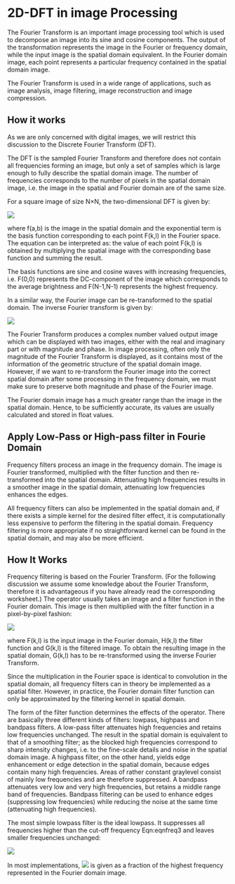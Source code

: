 # 2D-DFT in image Processing

The Fourier Transform is an important image processing tool which is used to decompose an image into its sine and cosine components. The output of the transformation represents the image in the Fourier or frequency domain, while the input image is the spatial domain equivalent. In the Fourier domain image, each point represents a particular frequency contained in the spatial domain image.

The Fourier Transform is used in a wide range of applications, such as image analysis, image filtering, image reconstruction and image compression. 


## How it works
As we are only concerned with digital images, we will restrict this discussion to the Discrete Fourier Transform (DFT).

The DFT is the sampled Fourier Transform and therefore does not contain all frequencies forming an image, but only a set of samples which is large enough to fully describe the spatial domain image. The number of frequencies corresponds to the number of pixels in the spatial domain image, i.e. the image in the spatial and Fourier domain are of the same size.

For a square image of size N×N, the two-dimensional DFT is given by:

<img src="https://render.githubusercontent.com/render/math?math=X_{lm} =   \sum_{j=0}^{N-1}\sum_{k=0}^{M-1}X_{jk} e^{-2\pi i (\frac{jl}{N}%2B\frac{km}{M})}">



where f(a,b) is the image in the spatial domain and the exponential term is the basis function corresponding to each point F(k,l) in the Fourier space. The equation can be interpreted as: the value of each point F(k,l) is obtained by multiplying the spatial image with the corresponding base function and summing the result.

The basis functions are sine and cosine waves with increasing frequencies, i.e. F(0,0) represents the DC-component of the image which corresponds to the average brightness and F(N-1,N-1) represents the highest frequency.

In a similar way, the Fourier image can be re-transformed to the spatial domain. The inverse Fourier transform is given by:

<img src="https://render.githubusercontent.com/render/math?math=X_{lm} = \frac{1}{N} \frac{1}{M}  \sum_{j=0}^{N-1}\sum_{k=0}^{M-1}X_{jk} e^{ 2\pi i (\frac{jl}{N}+\frac{km}{M})}">



The Fourier Transform produces a complex number valued output image which can be displayed with two images, either with the real and imaginary part or with magnitude and phase. In image processing, often only the magnitude of the Fourier Transform is displayed, as it contains most of the information of the geometric structure of the spatial domain image. However, if we want to re-transform the Fourier image into the correct spatial domain after some processing in the frequency domain, we must make sure to preserve both magnitude and phase of the Fourier image.

The Fourier domain image has a much greater range than the image in the spatial domain. Hence, to be sufficiently accurate, its values are usually calculated and stored in float values. 

## Apply Low-Pass or High-pass filter in Fourie Domain
Frequency filters process an image in the frequency domain. The image is Fourier transformed, multiplied with the filter function and then re-transformed into the spatial domain. Attenuating high frequencies results in a smoother image in the spatial domain, attenuating low frequencies enhances the edges.

All frequency filters can also be implemented in the spatial domain and, if there exists a simple kernel for the desired filter effect, it is computationally less expensive to perform the filtering in the spatial domain. Frequency filtering is more appropriate if no straightforward kernel can be found in the spatial domain, and may also be more efficient.

## How It Works

Frequency filtering is based on the Fourier Transform. (For the following discussion we assume some knowledge about the Fourier Transform, therefore it is advantageous if you have already read the corresponding worksheet.) The operator usually takes an image and a filter function in the Fourier domain. This image is then multiplied with the filter function in a pixel-by-pixel fashion:

<img src="https://render.githubusercontent.com/render/math?math=G(k,l) =H(k,l)*F(k,l)">
    

where F(k,l) is the input image in the Fourier domain, H(k,l) the filter function and G(k,l) is the filtered image. To obtain the resulting image in the spatial domain, G(k,l) has to be re-transformed using the inverse Fourier Transform.

Since the multiplication in the Fourier space is identical to convolution in the spatial domain, all frequency filters can in theory be implemented as a spatial filter. However, in practice, the Fourier domain filter function can only be approximated by the filtering kernel in spatial domain.

The form of the filter function determines the effects of the operator. There are basically three different kinds of filters: lowpass, highpass and bandpass filters. A low-pass filter attenuates high frequencies and retains low frequencies unchanged. The result in the spatial domain is equivalent to that of a smoothing filter; as the blocked high frequencies correspond to sharp intensity changes, i.e. to the fine-scale details and noise in the spatial domain image.
A highpass filter, on the other hand, yields edge enhancement or edge detection in the spatial domain, because edges contain many high frequencies. Areas of rather constant graylevel consist of mainly low frequencies and are therefore suppressed.
A bandpass attenuates very low and very high frequencies, but retains a middle range band of frequencies. Bandpass filtering can be used to enhance edges (suppressing low frequencies) while reducing the noise at the same time (attenuating high frequencies).

The most simple lowpass filter is the ideal lowpass. It suppresses all frequencies higher than the cut-off frequency Eqn:eqnfreq3 and leaves smaller frequencies unchanged:

<img src="https://render.githubusercontent.com/render/math?math=H(u,v) = 1-> when D(u,v) ≤ D0 , otherwise = 0">


In most implementations, <img src="https://render.githubusercontent.com/render/math?math=D0"> is given as a fraction of the highest frequency represented in the Fourier domain image.
